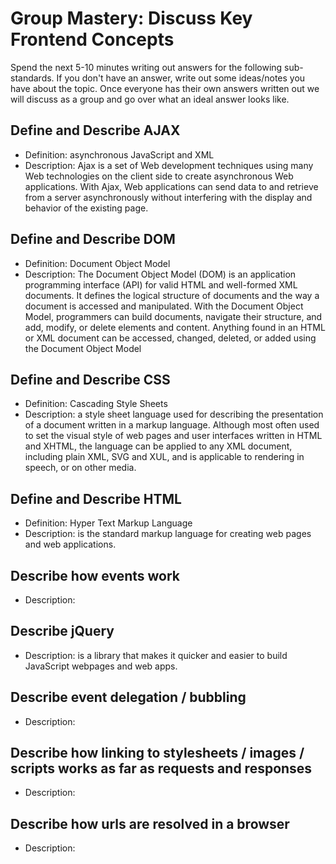 # Group Mastery: Discuss Key Frontend Concepts

Spend the next 5-10 minutes writing out answers for the following sub-standards. If you don't have an answer, write out some ideas/notes you have about the topic. Once everyone has their own answers written out we will discuss as a group and go over what an ideal answer looks like.

## Define and Describe AJAX
  - Definition: asynchronous JavaScript and XML
  - Description: Ajax is a set of Web development techniques using many Web technologies on the client side to create             asynchronous Web applications. With Ajax, Web applications can send data to and retrieve from a server asynchronously         without interfering with the display and behavior of the existing page.

## Define and Describe DOM
  - Definition: Document Object Model
  - Description: The Document Object Model (DOM) is an application programming interface (API) for valid HTML and well-formed                  XML documents. It defines the logical structure of documents and the way a document is accessed and                            manipulated. With the Document Object Model, programmers can build documents, navigate their structure, and                    add, modify, or delete elements and content. Anything found in an HTML or XML document can be accessed,                        changed, deleted, or added using the Document Object Model

## Define and Describe CSS
  - Definition: Cascading Style Sheets
  - Description: a style sheet language used for describing the presentation of a document written in a markup language.                        Although most often used to set the visual style of web pages and user interfaces written in HTML and XHTML,                  the language can be applied to any XML document, including plain XML, SVG and XUL, and is applicable to                         rendering in speech, or on other media.

## Define and Describe HTML
  - Definition: Hyper Text Markup Language
  - Description: is the standard markup language for creating web pages and web applications.

## Describe how events work
  - Description: 

## Describe jQuery
  - Description: is a library that makes it quicker and easier to build JavaScript webpages and web apps.

## Describe event delegation / bubbling
  - Description:

## Describe how linking to stylesheets / images / scripts works as far as requests and responses
  - Description: 

## Describe how urls are resolved in a browser
  - Description:
